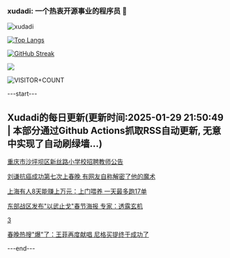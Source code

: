 ### xudadi: 一个热衷开源事业的程序员 👋

![xudadi](https://github-readme-stats-git-masterorgs-github-readme-stats-team.vercel.app/api?username=xudadi)

[![Top Langs](https://github-readme-stats.vercel.app/api/top-langs/?username=xudadi)](https://github.com/anuraghazra/github-readme-stats)

[![GitHub Streak](https://streak-stats.demolab.com?user=xudadi&locale=zh_Hans)](https://git.io/streak-stats)

![](https://raw.githubusercontent.com/xudadi/xudadi/main/assets/github-contribution-grid-snake.svg)

![VISITOR+COUNT](https://komarev.com/ghpvc/?username=xudadi&label=VISITOR+COUNT)


---start---

## Xudadi的每日更新(更新时间:2025-01-29 21:50:49 | 本部分通过Github Actions抓取RSS自动更新, 无意中实现了自动刷绿墙...)

[重庆市沙坪坝区新丝路小学校招聘教师公告](https://www.gongkaoleida.com/article/2277560)

[刘谦抗癌成功第七次上春晚 有网友自称解密了他的魔术](https://m.163.com/news/article/JN1OP03K053469M5.html)

[上海有人8天能赚上万元：上门喂养 一天最多跑17单](https://m.163.com/news/article/JN2SEL7G055040N3.html)

[东部战区发布"以武止戈"春节海报 专家：透露玄机](https://m.163.com/news/article/JN2O3P6O0514R9OJ.html)

[3](https://m.163.com/touch/news/sub/domestic)

[春晚热搜"爆"了：王菲再度献唱 尼格买提终于成功了](https://m.163.com/news/article/JN1AOE3V0512B07B.html)

---end---
